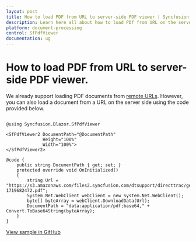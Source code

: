 ```yaml
---
layout: post
title: How to load PDF from URL to server-side PDF viewer | Syncfusion
description: Learn here all about how to load PDf from URL on the server-side and load into Syncfusion Blazor SfPdfViewer component and more.
platform: document-processing
control: SfPdfViewer
documentation: ug
---
```


# How to load PDF from URL to server-side PDF viewer.

We already support loading PDF documents from [remote URLs](https://helpstaging.syncfusion.com/document-processing/pdf/pdf-viewer2/blazor/opening-pdf-file). However, you can also load a document from a URL on the server side using the code provided below.

```cshtml

@using Syncfusion.Blazor.SfPdfViewer

<SfPdfViewer2 DocumentPath="@DocumentPath"
              Height="100%"
              Width="100%">
</SfPdfViewer2>

@code {
    public string DocumentPath { get; set; }
    protected override void OnInitialized()
    {
        string Url = "https://s3.amazonaws.com/files2.syncfusion.com/dtsupport/directtrac/general/pd/HTTP_Succinctly-1719682472.pdf";
        System.Net.WebClient webClient = new System.Net.WebClient();
        byte[] byteArray = webClient.DownloadData(Url);
        DocumentPath = "data:application/pdf;base64," + Convert.ToBase64String(byteArray);
    }
}

```
[View sample in GitHub](https://github.com/SyncfusionExamples/blazor-pdf-viewer-examples/tree/master/Load%20and%20Save/Load%20PDF%20file%20from%20URL)